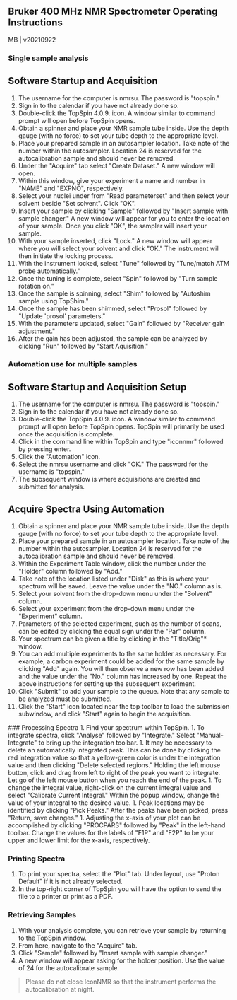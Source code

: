 ## Bruker 400 MHz NMR Spectrometer Operating Instructions
MB | v20210922

### Single sample analysis
## Software Startup and Acquisition
1. The username for the computer is nmrsu.  The password is "topspin."
1. Sign in to the calendar if you have not already done so.
1. Double-click the TopSpin 4.0.9. icon.  A window similar to command prompt will open before TopSpin opens.
1. Obtain a spinner and place your NMR sample tube inside.  Use the depth gauge (with no force) to set your tube depth to the appropriate level.
1. Place your prepared sample in an autosampler location.  Take note of the number within the autosampler.  Location 24 is reserved for the autocalibration sample and should never be removed.
1. Under the "Acquire" tab select "Create Dataset."  A new window will open.
1. Within this window, give your experiment a name and number in "NAME" and "EXPNO", respectively.
1. Select your nuclei under from "Read parameterset" and then select your solvent beside "Set solvent".  Click "OK".
1. Insert your sample by clicking "Sample" followed by "Insert sample with sample changer."  A new window will appear for you to enter the location of your sample.  Once you click "OK", the sampler will insert your sample.
1. With your sample inserted, click "Lock."  A new window will appear where you will select your solvent and click "OK."  The instrument will then initiate the locking process.
1. With the instrument locked, select "Tune" followed by "Tune/match ATM probe automatically."
1. Once the tuning is complete, select "Spin" followed by "Turn sample rotation on."
1. Once the sample is spinning, select "Shim" followed by "Autoshim sample using TopShim."
1. Once the sample has been shimmed, select "Prosol" followed by "Update 'prosol' parameters."
1. With the parameters updated, select "Gain" followed by "Receiver gain adjustment."
1. After the gain has been adjusted, the sample can be analyzed by clicking "Run" followed by "Start Aquisition."


### Automation use for multiple samples
## Software Startup and Acquisition Setup
1. The username for the computer is nmrsu.  The password is "topspin."
1. Sign in to the calendar if you have not already done so.
1. Double-click the TopSpin 4.0.9. icon.  A window similar to command prompt will open before TopSpin opens.  TopSpin will primarily be used once the acquisition is complete.
1. Click in the command line within TopSpin and type "iconnmr" followed by pressing enter.
1. Click the "Automation" icon.
1. Select the nmrsu username and click "OK."  The password for the username is "topspin."
1. The subsequent window is where acquisitions are created and submitted for analysis.

## Acquire Spectra Using Automation
1. Obtain a spinner and place your NMR sample tube inside.  Use the depth gauge (with no force) to set your tube depth to the appropriate level.
1. Place your prepared sample in an autosampler location.  Take note of the number within the autosampler.  Location 24 is reserved for the autocalibration sample and should never be removed.
1. Within the Experiment Table window, click the number under the "Holder" column followed by "Add."
1. Take note of the location listed under "Disk" as this is where your spectrum will be saved.  Leave the value under the "NO." column as is.
1. Select your solvent from the drop-down menu under the "Solvent" column.
1. Select your experiment from the drop-down menu under the "Experiment" column.
1. Parameters of the selected experiment, such as the number of scans, can be edited by clicking the equal sign under the "Par" column.
1. Your spectrum can be given a title by  clicking in the "Title/Orig"* window.
1. You can add multiple experiments to the same holder as necessary.  For example, a carbon experiment could be added for the same sample by clicking "Add" again.  You will then observe a new row has been added and the value under the "No." column has increased by one.  Repeat the above instructions for setting up the subsequent experiment.
1. Click "Submit" to add your sample to the queue.  Note that any sample to be analyzed must be submitted.
1. Click the "Start" icon located near the top toolbar to load the submission subwindow, and click "Start" again to begin the acquisition.
<div style="page-break-after: always;"></div>
### Processing Spectra
1. Find your spectrum within TopSpin.
1. To integrate spectra, click "Analyse" followed by "Integrate."  Select "Manual-Integrate" to bring up the integration toolbar.
1. It may be necessary to delete an automatically integrated peak.  This can be done by clicking the red integration value so that a yellow-green color is under the integration value and then clicking "Delete selected regions."  Holding the left mouse button, click and drag from left to right of the peak you want to integrate.  Let go of the left mouse button when you reach the end of the peak.
1. To change the integral value, right-click on the current integral value and select "Calibrate Current Integral."  Within the popup window, change the value of your integral to the desired value.
1. Peak locations may be identified by clicking "Pick Peaks."  After the peaks have been picked, press "Return, save changes."
1. Adjusting the x-axis of your plot can be accomplished by clicking "PROCPARS" followed by "Peak" in the left-hand toolbar.  Change the values for the labels of "F1P" and "F2P" to be your upper and lower limit for the x-axis, respectively.

### Printing Spectra
1. To print your spectra, select the "Plot" tab.  Under layout, use "Proton Default" if it is not already selected.
1. In the top-right corner of TopSpin you will have the option to send the file to a printer or print as a PDF.

### Retrieving Samples
1. With your analysis complete, you can retrieve your sample by returning to the TopSpin window.
1. From here, navigate to the "Acquire" tab.
1. Click "Sample" followed by "Insert sample with sample changer."
1. A new window will appear asking for the holder position.  Use the value of 24 for the autocalibrate sample.

 > Please do not close IconNMR so that the instrument performs the autocalibration at night.
